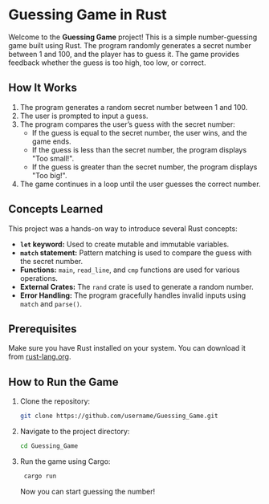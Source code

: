 # Guessing Game in Rust

Welcome to the **Guessing Game** project! This is a simple number-guessing game built using Rust. The program randomly generates a secret number between 1 and 100, and the player has to guess it. The game provides feedback whether the guess is too high, too low, or correct.

## How It Works

1. The program generates a random secret number between 1 and 100.
2. The user is prompted to input a guess.
3. The program compares the user’s guess with the secret number:
   - If the guess is equal to the secret number, the user wins, and the game ends.
   - If the guess is less than the secret number, the program displays "Too small!".
   - If the guess is greater than the secret number, the program displays "Too big!".
4. The game continues in a loop until the user guesses the correct number.

## Concepts Learned

This project was a hands-on way to introduce several Rust concepts:
- **`let` keyword:** Used to create mutable and immutable variables.
- **`match` statement:** Pattern matching is used to compare the guess with the secret number.
- **Functions:** `main`, `read_line`, and `cmp` functions are used for various operations.
- **External Crates:** The `rand` crate is used to generate a random number.
- **Error Handling:** The program gracefully handles invalid inputs using `match` and `parse()`.

## Prerequisites

Make sure you have Rust installed on your system. You can download it from [rust-lang.org](https://www.rust-lang.org/).

## How to Run the Game

1. Clone the repository:
   ```bash
   git clone https://github.com/username/Guessing_Game.git
    ```

2. Navigate to the project directory:
   ```bash
   cd Guessing_Game
    ```

3. Run the game using Cargo:
   ```bash
    cargo run
    ```
    Now you can start guessing the number!